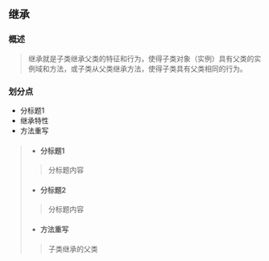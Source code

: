 ## 继承

### 概述  

> 继承就是子类继承父类的特征和行为，使得子类对象（实例）具有父类的实例域和方法，或子类从父类继承方法，使得子类具有父类相同的行为。

### 划分点

* 分标题1
* 继承特性
* 方法重写

> * ####  分标题1
>
> > 分标题内容
>
> * #### 分标题2
>
> > 分标题内容
> >
> * #### 方法重写
> 
> > 子类继承的父类



<font color=red></font>
<font color=yellow></font>
<font color=green></font>